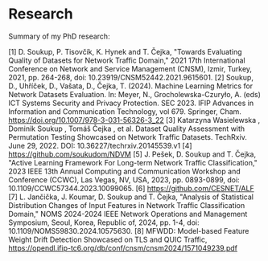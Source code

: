# Research
Summary of my PhD research:

[1] D. Soukup, P. Tisovčík, K. Hynek and T. Čejka, "Towards Evaluating Quality of Datasets for Network Traffic Domain," 2021 17th International Conference on Network and Service Management (CNSM), Izmir, Turkey, 2021, pp. 264-268, doi: 10.23919/CNSM52442.2021.9615601.
[2] Soukup, D., Uhříček, D., Vašata, D., Čejka, T. (2024). Machine Learning Metrics for Network Datasets Evaluation. In: Meyer, N., Grocholewska-Czuryło, A. (eds) ICT Systems Security and Privacy Protection. SEC 2023. IFIP Advances in Information and Communication Technology, vol 679. Springer, Cham. https://doi.org/10.1007/978-3-031-56326-3_22
[3] Katarzyna Wasielewska , Dominik Soukup , Tomáš Čejka , et al. Dataset Quality Assessment with Permutation Testing Showcased on Network Traffic Datasets. TechRxiv. June 29, 2022.
DOI: 10.36227/techrxiv.20145539.v1
[4] https://github.com/soukudom/NDVM
[5] J. Pešek, D. Soukup and T. Čejka, "Active Learning Framework For Long-term Network Traffic Classification," 2023 IEEE 13th Annual Computing and Communication Workshop and Conference (CCWC), Las Vegas, NV, USA, 2023, pp. 0893-0899, doi: 10.1109/CCWC57344.2023.10099065.
[6] https://github.com/CESNET/ALF
[7] L. Jančička, J. Koumar, D. Soukup and T. Čejka, "Analysis of Statistical Distribution Changes of Input Features in Network Traffic Classification Domain," NOMS 2024-2024 IEEE Network Operations and Management Symposium, Seoul, Korea, Republic of, 2024, pp. 1-4, doi: 10.1109/NOMS59830.2024.10575630.
[8] MFWDD: Model-based Feature Weight Drift Detection Showcased on TLS and QUIC Traffic, https://opendl.ifip-tc6.org/db/conf/cnsm/cnsm2024/1571049239.pdf
